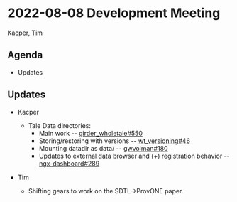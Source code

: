 2022-08-08 Development Meeting
==============================
Kacper, Tim

Agenda
------
* Updates

Updates
-------
* Kacper
    * Tale Data directories:
        * Main work -- [girder_wholetale#550](https://github.com/whole-tale/girder_wholetale/pull/550)
        * Storing/restoring with versions -- [wt_versioning#46](https://github.com/whole-tale/wt_versioning/pull/46)
        * Mounting datadir as data/ -- [gwvolman#180](https://github.com/whole-tale/gwvolman/pull/180)
        * Updates to external data browser and (+) registration behavior -- [ngx-dashboard#289](https://github.com/whole-tale/ngx-dashboard/pull/289)

* Tim
    * Shifting gears to work on the SDTL->ProvONE paper.
